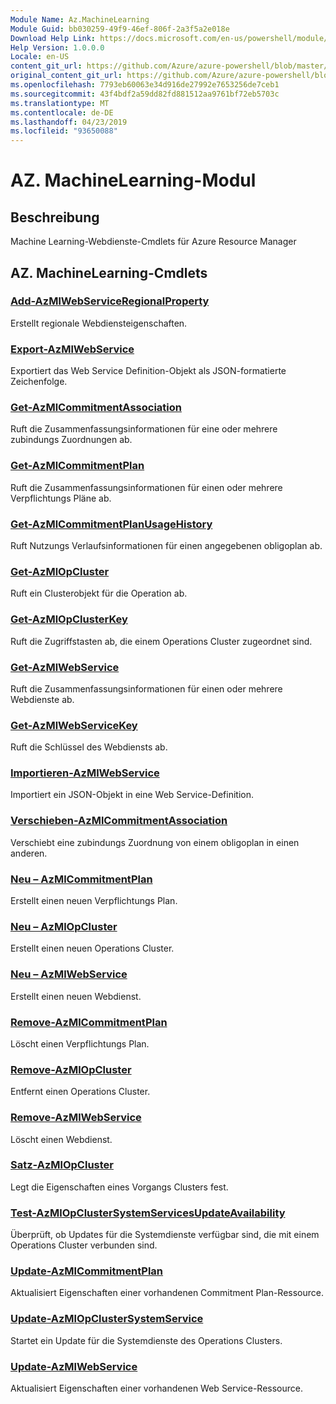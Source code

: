 ```yaml
---
Module Name: Az.MachineLearning
Module Guid: bb030259-49f9-46ef-806f-2a3f5a2e018e
Download Help Link: https://docs.microsoft.com/en-us/powershell/module/az.machinelearning
Help Version: 1.0.0.0
Locale: en-US
content_git_url: https://github.com/Azure/azure-powershell/blob/master/src/MachineLearning/MachineLearning/help/Az.MachineLearning.md
original_content_git_url: https://github.com/Azure/azure-powershell/blob/master/src/MachineLearning/MachineLearning/help/Az.MachineLearning.md
ms.openlocfilehash: 7793eb60063e34d916de27992e7653256de7ceb1
ms.sourcegitcommit: 43f4bdf2a59dd82fd881512aa9761bf72eb5703c
ms.translationtype: MT
ms.contentlocale: de-DE
ms.lasthandoff: 04/23/2019
ms.locfileid: "93650088"
---
```

# AZ. MachineLearning-Modul
## Beschreibung
Machine Learning-Webdienste-Cmdlets für Azure Resource Manager

## AZ. MachineLearning-Cmdlets
### [Add-AzMlWebServiceRegionalProperty](Add-AzMlWebServiceRegionalProperty.md)
Erstellt regionale Webdiensteigenschaften.

### [Export-AzMlWebService](Export-AzMlWebService.md)
Exportiert das Web Service Definition-Objekt als JSON-formatierte Zeichenfolge.

### [Get-AzMlCommitmentAssociation](Get-AzMlCommitmentAssociation.md)
Ruft die Zusammenfassungsinformationen für eine oder mehrere zubindungs Zuordnungen ab.

### [Get-AzMlCommitmentPlan](Get-AzMlCommitmentPlan.md)
Ruft die Zusammenfassungsinformationen für einen oder mehrere Verpflichtungs Pläne ab.

### [Get-AzMlCommitmentPlanUsageHistory](Get-AzMlCommitmentPlanUsageHistory.md)
Ruft Nutzungs Verlaufsinformationen für einen angegebenen obligoplan ab.

### [Get-AzMlOpCluster](Get-AzMlOpCluster.md)
Ruft ein Clusterobjekt für die Operation ab.

### [Get-AzMlOpClusterKey](Get-AzMlOpClusterKey.md)
Ruft die Zugriffstasten ab, die einem Operations Cluster zugeordnet sind.

### [Get-AzMlWebService](Get-AzMlWebService.md)
Ruft die Zusammenfassungsinformationen für einen oder mehrere Webdienste ab.

### [Get-AzMlWebServiceKey](Get-AzMlWebServiceKey.md)
Ruft die Schlüssel des Webdiensts ab.

### [Importieren-AzMlWebService](Import-AzMlWebService.md)
Importiert ein JSON-Objekt in eine Web Service-Definition.

### [Verschieben-AzMlCommitmentAssociation](Move-AzMlCommitmentAssociation.md)
Verschiebt eine zubindungs Zuordnung von einem obligoplan in einen anderen.

### [Neu – AzMlCommitmentPlan](New-AzMlCommitmentPlan.md)
Erstellt einen neuen Verpflichtungs Plan.

### [Neu – AzMlOpCluster](New-AzMlOpCluster.md)
Erstellt einen neuen Operations Cluster.

### [Neu – AzMlWebService](New-AzMlWebService.md)
Erstellt einen neuen Webdienst.

### [Remove-AzMlCommitmentPlan](Remove-AzMlCommitmentPlan.md)
Löscht einen Verpflichtungs Plan.

### [Remove-AzMlOpCluster](Remove-AzMlOpCluster.md)
Entfernt einen Operations Cluster.

### [Remove-AzMlWebService](Remove-AzMlWebService.md)
Löscht einen Webdienst.

### [Satz-AzMlOpCluster](Set-AzMlOpCluster.md)
Legt die Eigenschaften eines Vorgangs Clusters fest.

### [Test-AzMlOpClusterSystemServicesUpdateAvailability](Test-AzMlOpClusterSystemServicesUpdateAvailability.md)
Überprüft, ob Updates für die Systemdienste verfügbar sind, die mit einem Operations Cluster verbunden sind.

### [Update-AzMlCommitmentPlan](Update-AzMlCommitmentPlan.md)
Aktualisiert Eigenschaften einer vorhandenen Commitment Plan-Ressource.

### [Update-AzMlOpClusterSystemService](Update-AzMlOpClusterSystemService.md)
Startet ein Update für die Systemdienste des Operations Clusters.

### [Update-AzMlWebService](Update-AzMlWebService.md)
Aktualisiert Eigenschaften einer vorhandenen Web Service-Ressource.

